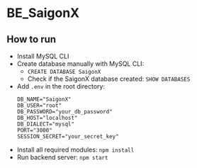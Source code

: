 # BE_SaigonX

## How to run
* Install MySQL CLI
* Create database manually with MySQL CLI:
    * `CREATE DATABASE SaigonX`
    * Check if the SaigonX database created: `SHOW DATABASES`
* Add `.env` in the root directory:
    ```
    DB_NAME="SaigonX"
    DB_USER="root"
    DB_PASSWORD="your_db_password"
    DB_HOST="localhost"
    DB_DIALECT="mysql"
    PORT="3000"
    SESSION_SECRET="your_secret_key"
    ```
* Install all required modules: `npm install`
* Run backend server: `npm start`

